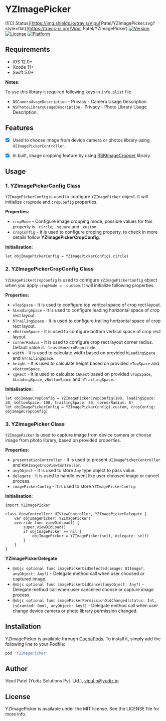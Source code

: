 # YZImagePicker

[![CI Status](https://img.shields.io/travis/Vipul Patel/YZImagePicker.svg?style=flat)](https://travis-ci.org/Vipul Patel/YZImagePicker)
[![Version](https://img.shields.io/cocoapods/v/YZImagePicker.svg?style=flat)](https://cocoapods.org/pods/YZImagePicker)
[![License](https://img.shields.io/cocoapods/l/YZImagePicker.svg?style=flat)](https://cocoapods.org/pods/YZImagePicker)
[![Platform](https://img.shields.io/cocoapods/p/YZImagePicker.svg?style=flat)](https://cocoapods.org/pods/YZImagePicker)


## Requirements

- iOS 12.0+
- Xcode 11+
- Swift 5.0+

**Notes:**

To use this library it required following keys in `info.plist` file.
* `NSCameraUsageDescription` - Privacy - Camera Usage Description.
* `NSPhotoLibraryUsageDescription` - Privacy - Photo Library Usage Description.

## Features

- [x] Used to choose image from device camera or photos library using `UIImagePickerController`. 
- [x] In built, image cropping feature by using [RSKImageCropper](https://github.com/ruslanskorb/RSKImageCropper) library.


## Usage

### 1. YZImagePickerConfig Class

`YZImagePickerConfig` is used to configure `YZImagePicker` object. It will initialize `cropMode` and `cropConfig` properties.

**Properties:**
*  `cropMode` - Configure image cropping mode, possible values for this property is `.circle`, `.square` and `.custom`.
* `cropConfig` - It is used to configure croping property, to check in more details follow **YZImagePickerCropConfig**. 

**Initialisation:**
```
let objImagePickerConfig = YZImagePickerConfig(.circle)
```

### 2. YZImagePickerCropConfig Class

`YZImagePickerCropConfig` is used to configure `YZImagePickerConfig` object when you apply `cropMode = .custom`. It will initialize following properties.

**Properties:**
*  `vTopSpace` - It is used to configure top veritcal space of crop rect layout.
*  `hLeadingSpace` - It is used to configure leading horizontal space of crop rect layout.
*  `hTrailingSpace` - It is used to configure trailing horizontal space of crop rect layout.
*  `vBottomSpace` - It is used to configure bottom vertical space of crop rect layout.
*  `cornerRadius` - It is used to configure crop rect layout corner radius. Default value is `.leastNonzeroMagnitude`.
*  `width` - It is used to calculate width based on provided  `hLeadingSpace` and `hTrailingSpace`. 
*  `height` - It is used to calculate height based on provided  `vTopSpace` and `vBottomSpace`.
*  `cgRect` - It is used to calculate `CGRect` based on provided `vTopSpace`, `hLeadingSpace`, `vBottomSpace` and `hTrailingSpace`.

**Initialisation:**
```
let objImageCropConfig = YZImagePickerCropConfig(100, leadingSpace: 30, bottomSpace: 100, trailingSpace: 30, cornerRadius: 8)
let objImagePickerConfig = YZImagePickerConfig(.custom, cropConfig: objImageCropConfig)
```

### 3. YZImagePicker Class

`YZImagePicker` is used to capture image from device camera or choose image from photo library, based on provided properties. 

**Properties:**
*  `presentationController` - It is used to present `UIImagePickerController` and `RSKImageCropViewController`.
*  `anyObject` - It is used to store `Any` type object to pass value.
*  `delegate` - It is used to handle event like user choosed image or cancel process.
*  `imagePickerConfig` - It is used to store `YZImagePickerConfig`.

**Initialisation:**
```
import YZImagePicker

class ViewController: UIViewController, YZImagePickerDelegate {
    var objImagePicker: YZImagePicker!
    override func viewDidLoad() {
        super.viewDidLoad()
        if objImagePicker == nil {
            objImagePicker = YZImagePicker(self, delegate: self)
        }
    }
}
```
**YZImagePickerDelegate**

* `@objc optional func imagePickerDidSelected(image: UIImage?, anyObject: Any?)` - Delegate method call when user choosed or captured image.
* `@objc optional func imagePickerDidCancel(anyObject: Any?)` - Delegate method call when user cancelled choose or capture image process.
* `@objc optional func imagePickerPermissionDidChanged(status: Int, isGranted: Bool, anyObject: Any?)` - Delegate method call when user change device camera or photo library permission changed.


## Installation

YZImagePicker is available through [CocoaPods](https://cocoapods.org). To install
it, simply add the following line to your Podfile:

```ruby
pod 'YZImagePicker'
```

## Author

Vipul Patel (Yudiz Solutions Pvt. Ltd.), vipul.p@yudiz.in

## License

YZImagePicker is available under the MIT license. See the LICENSE file for more info.
